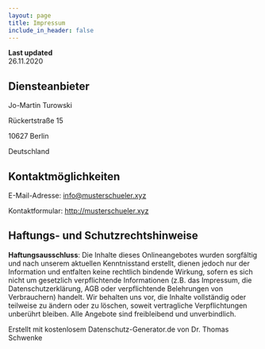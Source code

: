 ```yaml
---
layout: page
title: Impressum
include_in_header: false
---
```


**Last updated**  
26.11.2020

## Diensteanbieter

Jo-Martin Turowski

Rückertstraße 15

10627 Berlin

Deutschland

## Kontaktmöglichkeiten

E-Mail-Adresse: info@musterschueler.xyz

Kontaktformular: http://musterschueler.xyz

## Haftungs- und Schutzrechtshinweise
**Haftungsausschluss**: Die Inhalte dieses Onlineangebotes wurden sorgfältig und nach unserem aktuellen Kenntnisstand erstellt, dienen jedoch nur der Information und entfalten keine rechtlich bindende Wirkung, sofern es sich nicht um gesetzlich verpflichtende Informationen (z.B. das Impressum, die Datenschutzerklärung, AGB oder verpflichtende Belehrungen von Verbrauchern) handelt. Wir behalten uns vor, die Inhalte vollständig oder teilweise zu ändern oder zu löschen, soweit vertragliche Verpflichtungen unberührt bleiben. Alle Angebote sind freibleibend und unverbindlich.

Erstellt mit kostenlosem Datenschutz-Generator.de von Dr. Thomas Schwenke
